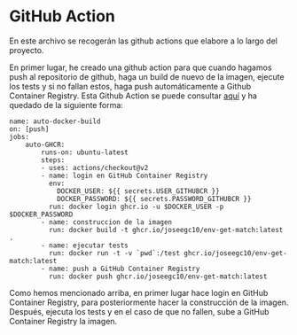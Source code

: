 # GitHub Action

En este archivo se recogerán las github actions que elabore a lo largo del proyecto.

En primer lugar, he creado una github action para que cuando hagamos push al repositorio de github, haga un build de nuevo de la imagen, ejecute los tests y si no fallan estos, haga push automáticamente a Github Container Registry. Esta Github Action se puede consultar [aquí](https://github.com/joseegc10/get-match/blob/master/.github/workflows/contenedor.yml) y ha quedado de la siguiente forma:

```
name: auto-docker-build
on: [push]
jobs:
    auto-GHCR:
        runs-on: ubuntu-latest
        steps:
        - uses: actions/checkout@v2
        - name: login en GitHub Container Registry
          env:
            DOCKER_USER: ${{ secrets.USER_GITHUBCR }}
            DOCKER_PASSWORD: ${{ secrets.PASSWORD_GITHUBCR }}
          run: docker login ghcr.io -u $DOCKER_USER -p $DOCKER_PASSWORD 
        - name: construccion de la imagen
          run: docker build -t ghcr.io/joseegc10/env-get-match:latest .
        - name: ejecutar tests
          run: docker run -t -v `pwd`:/test ghcr.io/joseegc10/env-get-match:latest
        - name: push a GitHub Container Registry
          run: docker push ghcr.io/joseegc10/env-get-match:latest
```

Como hemos mencionado arriba, en primer lugar hace login en GitHub Container Registry, para posteriormente hacer la construcción de la imagen. Después, ejecuta los tests y en el caso de que no fallen, sube a GitHub Container Registry la imagen.
